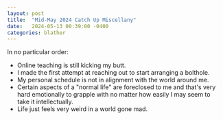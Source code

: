 ```yaml
---
layout: post
title:  "Mid-May 2024 Catch Up Miscellany"
date:   2024-05-13 00:39:00 -0400
categories: blather
---
```

In no particular order:

+ Online teaching is still kicking my butt.
+ I made the first attempt at reaching out to start arranging a bolthole.
+ My personal schedule is not in alignment with the world around me.
+ Certain aspects of a "normal life" are foreclosed to me and that's very hard emotionally to grapple with no matter how easily I may seem to take it intellectually.
+ Life just feels very weird in a world gone mad.
